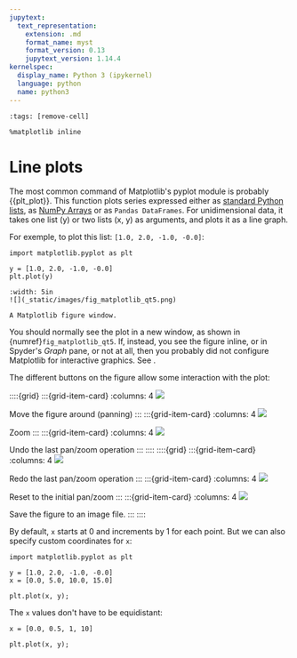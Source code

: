 ```yaml
---
jupytext:
  text_representation:
    extension: .md
    format_name: myst
    format_version: 0.13
    jupytext_version: 1.14.4
kernelspec:
  display_name: Python 3 (ipykernel)
  language: python
  name: python3
---
```


```{code-cell} ipython3
:tags: [remove-cell]

%matplotlib inline
```

# Line plots

The most common command of Matplotlib's pyplot module is probably {{plt_plot}}. This function plots series expressed either as [standard Python lists](python_lists.md), as [NumPy Arrays](numpy_ndarray.md) or as `Pandas DataFrames`. For unidimensional data, it takes one list (y) or two lists (x, y) as arguments, and plots it as a line graph.

For exemple, to plot this list: `[1.0, 2.0, -1.0, -0.0]`:

```
import matplotlib.pyplot as plt

y = [1.0, 2.0, -1.0, -0.0]
plt.plot(y)
```


```{figure-md} fig_matplotlib_qt5
:width: 5in
![](_static/images/fig_matplotlib_qt5.png)

A Matplotlib figure window.
```

You should normally see the plot in a new window, as shown in {numref}`fig_matplotlib_qt5`. If, instead, you see the figure inline, or in Spyder's *Graph* pane, or not at all, then you probably did not configure Matplotlib for interactive graphics. See [](getting_started_configuring_spyder.md).


The different buttons on the figure allow some interaction with the plot:

::::{grid}
:::{grid-item-card}
:columns: 4
![](_static/images/matplotlib_move.png)

Move the figure around (panning)
:::
:::{grid-item-card}
:columns: 4
![](_static/images/matplotlib_zoom_to_rect.png)

Zoom
:::
:::{grid-item-card}
:columns: 4
![](_static/images/matplotlib_back.png)

Undo the last pan/zoom operation
:::
::::
::::{grid}
:::{grid-item-card}
:columns: 4
![](_static/images/matplotlib_forward.png)

Redo the last pan/zoom operation
:::
:::{grid-item-card}
:columns: 4
![](_static/images/matplotlib_home.png)

Reset to the initial pan/zoom
:::
:::{grid-item-card}
:columns: 4
![](_static/images/matplotlib_filesave.png)

Save the figure to an image file.
:::
::::

By default, `x` starts at 0 and increments by 1 for each point. But we can also specify custom coordinates for `x`:

```{code-cell} ipython3
import matplotlib.pyplot as plt

y = [1.0, 2.0, -1.0, -0.0]
x = [0.0, 5.0, 10.0, 15.0]

plt.plot(x, y);
```

The `x` values don't have to be equidistant:

```{code-cell} ipython3
x = [0.0, 0.5, 1, 10]

plt.plot(x, y);
```
